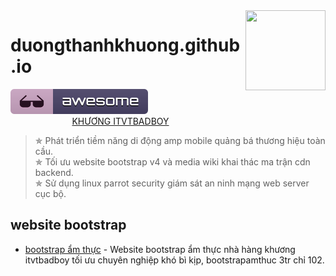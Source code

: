 <img src="anh-thuong-hieu/logoamp.png" align="right" width="128px" height="128px"/>

# duongthanhkhuong.github.io
![duongthanhkhuong](anh-thuong-hieu/awesome.svg)&nbsp;&nbsp;&nbsp;&nbsp;&nbsp;&nbsp;&nbsp;&nbsp;&nbsp;&nbsp;&nbsp;&nbsp;&nbsp;&nbsp;&nbsp;&nbsp;&nbsp;&nbsp;&nbsp;&nbsp;&nbsp;&nbsp;&nbsp;&nbsp;&nbsp;[KHƯƠNG ITVTBADBOY](https://vi.wikipedia.org/wiki/Thành_viên:Dương_Thành_Khương)
> &#10031; Phát triển tiềm năng di động amp mobile quảng bá thương hiệu toàn cầu.<br>
> &#10031; Tối ưu website bootstrap v4 và media wiki khai thác ma trận cdn backend.<br>
> &#10031; Sử dụng linux parrot security giám sát an ninh mạng web server cục bộ.

 ## website bootstrap
- [bootstrap ẩm thực](https://duongthanhkhuong.github.io/product/website-bootstrap-am-thuc-nha-hang.html) - Website bootstrap ẩm thực nhà hàng khương itvtbadboy tối ưu chuyên nghiệp khó bì kịp, bootstrapamthuc 3tr chỉ 102.
